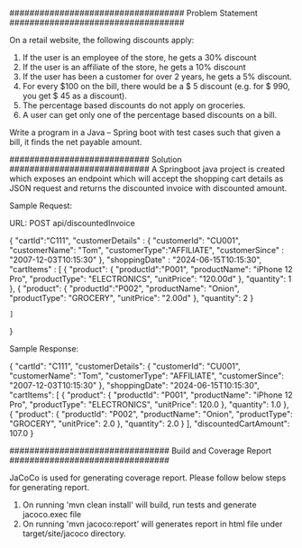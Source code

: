 ###################################
Problem Statement
###################################

On a retail website, the following discounts apply:
1.	If the user is an employee of the store, he gets a 30% discount
2.	If the user is an affiliate of the store, he gets a 10% discount
3.	If the user has been a customer for over 2 years, he gets a 5% discount.
4.	For every $100 on the bill, there would be a $ 5 discount (e.g. for $ 990, you get $ 45 as a discount).
5.	The percentage based discounts do not apply on groceries.
6.	A user can get only one of the percentage based discounts on a bill.

Write a program in a Java – Spring boot with test cases such that given a bill, it finds the net payable amount. 

############################
Solution
############################
A Springboot java project is created which exposes an endpoint which will accept the shopping cart details as JSON request and returns the discounted invoice with discounted amount.

Sample Request:

URL: POST api/discountedInvoice

{
    "cartId":"C111",
    "customerDetails" : {
        "customerId": "CU001",
        "customerName": "Tom",
        "customerType":"AFFILIATE",
        "customerSince" : "2007-12-03T10:15:30"
    },
    "shoppingDate" : "2024-06-15T10:15:30",
    "cartItems" : [
        {
            "product": {
                "productId":"P001",
                "productName": "iPhone 12 Pro",
                "productType":  "ELECTRONICS",
                "unitPrice": "120.00d"
            },
            "quantity": 1
        },
        {
            "product": {
                "productId":"P002",
                "productName": "Onion",
                "productType":  "GROCERY",
                "unitPrice": "2.00d"
            },
            "quantity": 2
        }

    ]
}



Sample Response:

{
    "cartId": "C111",
    "customerDetails": {
        "customerId": "CU001",
        "customerName": "Tom",
        "customerType": "AFFILIATE",
        "customerSince": "2007-12-03T10:15:30"
    },
    "shoppingDate": "2024-06-15T10:15:30",
    "cartItems": [
        {
            "product": {
                "productId": "P001",
                "productName": "iPhone 12 Pro",
                "productType": "ELECTRONICS",
                "unitPrice": 120.0
            },
            "quantity": 1.0
        },
        {
            "product": {
                "productId": "P002",
                "productName": "Onion",
                "productType": "GROCERY",
                "unitPrice": 2.0
            },
            "quantity": 2.0
        }
    ],
    "discountedCartAmount": 107.0
}



################################
Build and Coverage Report
################################

JaCoCo is used for generating coverage report. Please follow below steps for generating report.

1) On running 'mvn clean install' will build, run tests and generate jacoco.exec file
2) On running 'mvn jacoco:report' will generates report in html file under target/site/jacoco directory.
